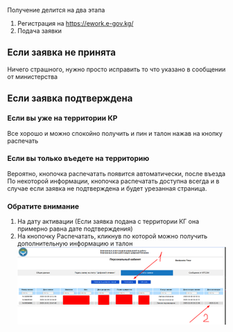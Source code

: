 Получение делится на два этапа
1) Регистрация на https://ework.e-gov.kg/
2) Подача заявки



## Если заявка не принята
Ничего страшного, нужно просто исправить то что указано в сообщении от министерства


## Если заявка подтверждена

### Если вы уже на территории КР
Все хорошо и можно спокойно получить и пин и талон нажав на кнопку распечать

### Если вы только въедете на территорию
Вероятно, кнопочка распечатать появится автоматически, после въезда
По некоторой информации, кнопочка распечатать доступна всегда и в случае если заявка не подтверждена и будет урезанная страница.


### Обратите внимание
1) На дату активации (Если заявка подана с территории КГ она примерно равна дате подтверждения)
2) На кнопочку Распечатать, кликнув по которой можно получить дополнительную информацию и талон
![./Pasted image 20231213130640.png](./Pasted%20image%2020231213130640.png)